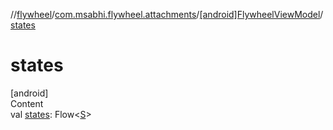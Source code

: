 //[flywheel](../../../index.md)/[com.msabhi.flywheel.attachments](../index.md)/[[android]FlywheelViewModel](index.md)/[states](states.md)



# states  
[android]  
Content  
val [states](states.md): Flow<[S](index.md)>  



